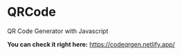 # QRCode
QR Code Generator with Javascript


**You can check it right here:** https://codeqrgen.netlify.app/
